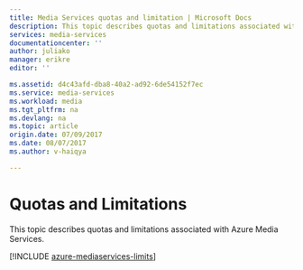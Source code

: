 ```yaml
---
title: Media Services quotas and limitation | Microsoft Docs
description: This topic describes quotas and limitations associated with Azure Media Services.
services: media-services
documentationcenter: ''
author: juliako
manager: erikre
editor: ''

ms.assetid: d4c43afd-dba8-40a2-ad92-6de54152f7ec
ms.service: media-services
ms.workload: media
ms.tgt_pltfrm: na
ms.devlang: na
ms.topic: article
origin.date: 07/09/2017
ms.date: 08/07/2017
ms.author: v-haiqya

---
```

# Quotas and Limitations

This topic describes quotas and limitations associated with Azure Media Services.

[!INCLUDE [azure-mediaservices-limits](../../includes/azure-mediaservices-limits.md)]

<!--Update_Description:update metadata-->